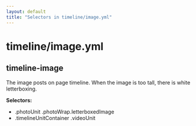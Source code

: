 ```yaml
---
layout: default
title: "Selectors in timeline/image.yml"
---
```


# timeline/image.yml



## timeline-image


The image posts on page timeline.
When the image is too tall,
there is white letterboxing.


__Selectors:__

 * .photoUnit .photoWrap.letterboxedImage
 * .timelineUnitContainer .videoUnit

